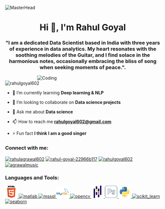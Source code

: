 ![MasterHead](https://static.pingcap.com/files/2022/12/05072707/chatGPT-GitHub-banner.jpg)
<h1 align="center">Hi 👋, I'm Rahul Goyal</h1>
<h3 align="center">"I am a dedicated Data Scientist based in India with three years of experience in data analytics. My heart resonates with the soothing melodies of the Guitar, and I find solace in the harmonious notes, occasionally embracing the bliss of song when seeking moments of peace.".</h3>
<img align="right" alt="Coding" width="400" src="https://img.freepik.com/free-vector/data-inform-illustration-concept_114360-864.jpg">

<p align="left"> <img src="https://komarev.com/ghpvc/?username=rahulgoyal602&label=Profile%20views&color=0e75b6&style=flat" alt="rahulgoyal602" /> </p>



- 🌱 I’m currently learning **Deep learning & NLP**

- 👯 I’m looking to collaborate on **Data science projects**

- 💬 Ask me about **Data science**

- 📫 How to reach me **rahulgoyal602@gmail.com**

- ⚡ Fun fact **I think I am a good singer**

<h3 align="left">Connect with me:</h3>
<p align="left">
<a href="https://twitter.com/rahulagrawal602" target="blank"><img align="center" src="https://raw.githubusercontent.com/rahuldkjain/github-profile-readme-generator/master/src/images/icons/Social/twitter.svg" alt="rahulagrawal602" height="30" width="40" /></a>
<a href="https://linkedin.com/in/rahul-goyal-22966b117" target="blank"><img align="center" src="https://raw.githubusercontent.com/rahuldkjain/github-profile-readme-generator/master/src/images/icons/Social/linked-in-alt.svg" alt="rahul-goyal-22966b117" height="30" width="40" /></a>
<a href="https://fb.com/rahulgoyal602" target="blank"><img align="center" src="https://raw.githubusercontent.com/rahuldkjain/github-profile-readme-generator/master/src/images/icons/Social/facebook.svg" alt="rahulgoyal602" height="30" width="40" /></a>
<a href="https://instagram.com/agrawalmusic" target="blank"><img align="center" src="https://raw.githubusercontent.com/rahuldkjain/github-profile-readme-generator/master/src/images/icons/Social/instagram.svg" alt="agrawalmusic" height="30" width="40" /></a>
</p>

<h3 align="left">Languages and Tools:</h3>
<p align="left"> <a href="https://www.w3.org/html/" target="_blank" rel="noreferrer"> <img src="https://raw.githubusercontent.com/devicons/devicon/master/icons/html5/html5-original-wordmark.svg" alt="html5" width="40" height="40"/> </a> <a href="https://www.mathworks.com/" target="_blank" rel="noreferrer"> <img src="https://upload.wikimedia.org/wikipedia/commons/2/21/Matlab_Logo.png" alt="matlab" width="40" height="40"/> </a> <a href="https://www.microsoft.com/en-us/sql-server" target="_blank" rel="noreferrer"> <img src="https://www.svgrepo.com/show/303229/microsoft-sql-server-logo.svg" alt="mssql" width="40" height="40"/> </a> <a href="https://www.mysql.com/" target="_blank" rel="noreferrer"> <img src="https://raw.githubusercontent.com/devicons/devicon/master/icons/mysql/mysql-original-wordmark.svg" alt="mysql" width="40" height="40"/> </a> <a href="https://opencv.org/" target="_blank" rel="noreferrer"> <img src="https://www.vectorlogo.zone/logos/opencv/opencv-icon.svg" alt="opencv" width="40" height="40"/> </a> <a href="https://pandas.pydata.org/" target="_blank" rel="noreferrer"> <img src="https://raw.githubusercontent.com/devicons/devicon/2ae2a900d2f041da66e950e4d48052658d850630/icons/pandas/pandas-original.svg" alt="pandas" width="40" height="40"/> </a> <a href="https://www.photoshop.com/en" target="_blank" rel="noreferrer"> <img src="https://raw.githubusercontent.com/devicons/devicon/master/icons/photoshop/photoshop-line.svg" alt="photoshop" width="40" height="40"/> </a> <a href="https://www.python.org" target="_blank" rel="noreferrer"> <img src="https://raw.githubusercontent.com/devicons/devicon/master/icons/python/python-original.svg" alt="python" width="40" height="40"/> </a> <a href="https://scikit-learn.org/" target="_blank" rel="noreferrer"> <img src="https://upload.wikimedia.org/wikipedia/commons/0/05/Scikit_learn_logo_small.svg" alt="scikit_learn" width="40" height="40"/> </a> <a href="https://seaborn.pydata.org/" target="_blank" rel="noreferrer"> <img src="https://seaborn.pydata.org/_images/logo-mark-lightbg.svg" alt="seaborn" width="40" height="40"/> </a> </p>
<a href= '[![Jupyter Notebook]("https://img.shields.io/badge/Jupyter-Notebook-orange")](https://jupyter.org/)</a>

<p><img align="left" src="https://github-readme-stats.vercel.app/api/top-langs?username=rahulgoyal602&show_icons=true&locale=en&layout=compact" alt="rahulgoyal602" /></p>

<p>&nbsp;<img align="center" src="https://github-readme-stats.vercel.app/api?username=rahulgoyal602&show_icons=true&locale=en" alt="rahulgoyal602" /></p>

<p><img align="center" src="https://github-readme-streak-stats.herokuapp.com/?user=rahulgoyal602&" alt="rahulgoyal602" /></p>
